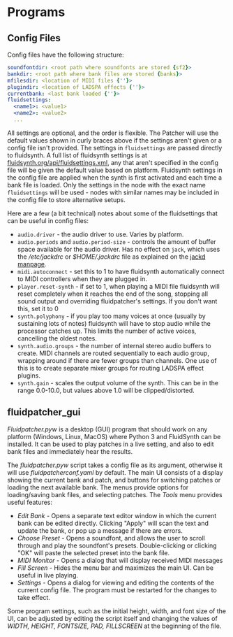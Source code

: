 # Programs




## Config Files

Config files have the following structure:

```yaml
soundfontdir: <root path where soundfonts are stored {sf2}>
bankdir: <root path where bank files are stored {banks}>
mfilesdir: <location of MIDI files {''}>
plugindir: <location of LADSPA effects {''}>
currentbank: <last bank loaded {''}>
fluidsettings:
  <name1>: <value1>
  <name2>: <value2>
  ...
```

All settings are optional, and the order is flexible. The Patcher will use the default values shown in curly braces above if the settings aren't given or a config file isn't provided. The settings in `fluidsettings` are passed directly to fluidsynth. A full list of fluidsynth settings is at [fluidsynth.org/api/fluidsettings.xml](http://www.fluidsynth.org/api/fluidsettings.xml), any that aren't specified in the config file will be given the default value based on platform. Fluidsynth settings in the config file are applied when the synth is first activated and each time a bank file is loaded. Only the settings in the node with the exact name `fluidsettings` will be used - nodes with similar names may be included in the config file to store alternative setups.

Here are a few (a bit technical) notes about some of the fluidsettings that can be useful in config files:
- `audio.driver` - the audio driver to use. Varies by platform.
- `audio.periods` and `audio.period-size` - controls the amount of buffer space available for the audio driver. Has no effect on `jack`, which uses the _/etc/jackdrc_ or _$HOME/.jackdrc_ file as explained on the [jackd manpage](https://linuxcommandlibrary.com/man/jackd#environment).
- `midi.autoconnect` - set this to 1 to have fluidsynth automatically connect to MIDI controllers when they are plugged in.
- `player.reset-synth` - if set to 1, when playing a MIDI file fluidsynth will reset completely when it reaches the end of the song, stopping all sound output and overriding fluidpatcher's settings. If you don't want this, set it to 0
- `synth.polyphony` - if you play too many voices at once (usually by sustaining lots of notes) fluidsynth will have to stop audio while the processor catches up. This limits the number of active voices, cancelling the oldest notes.
- `synth.audio.groups` - the number of internal stereo audio buffers to create. MIDI channels are routed sequentially to each audio group, wrapping around if there are fewer groups than channels. One use of this is to create separate mixer groups for routing LADSPA effect plugins.
- `synth.gain` - scales the output volume of the synth. This can be in the range 0.0-10.0, but values above 1.0 will be clipped/distorted.

## fluidpatcher_gui

_Fluidpatcher.pyw_ is a desktop (GUI) program that should work on any platform (Windows, Linux, MacOS) where Python 3 and FluidSynth can be installed. It can be used to play patches in a live setting, and also to edit bank files and immediately hear the results.

The _fluidpatcher.pyw_ script takes a config file as its argument, otherwise it will use _fluidpatcherconf.yaml_ by default. The main UI consists of a display showing the current bank and patch, and buttons for switching patches or loading the next available bank. The menus provide options for loading/saving bank files, and selecting patches. The _Tools_ menu provides useful features:

- _Edit Bank_ - Opens a separate text editor window in which the current bank can be edited directly. Clicking "Apply" will scan the text and update the bank, or pop up a message if there are errors.
- _Choose Preset_ - Opens a soundfont, and allows the user to scroll through and play the soundfont's presets. Double-clicking or clicking "OK" will paste the selected preset into the bank file.
- _MIDI Monitor_ - Opens a dialog that will display received MIDI messages
- _Fill Screen_ - Hides the menu bar and maximizes the main UI. Can be useful in live playing.
- _Settings_ - Opens a dialog for viewing and editing the contents of the current config file. The program must be restarted for the changes to take effect.

Some program settings, such as the initial height, width, and font size of the UI, can be adjusted by editing the script itself and changing the values of _WIDTH, HEIGHT, FONTSIZE, PAD, FILLSCREEN_ at the beginning of the file.
